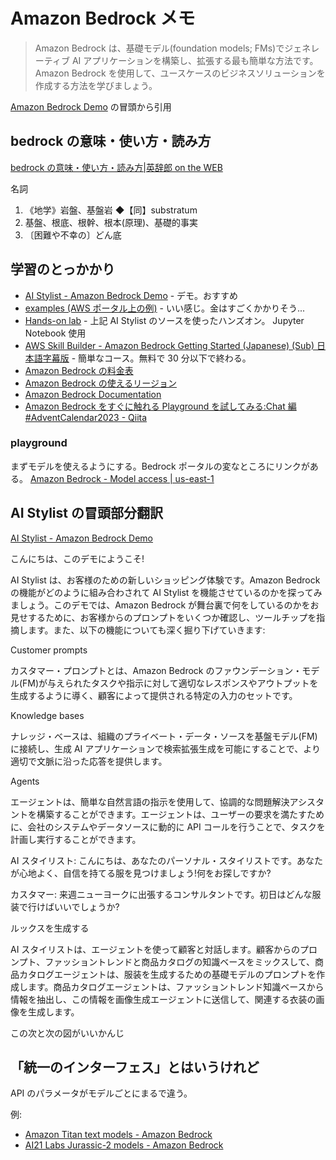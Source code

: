 # Amazon Bedrock メモ

> Amazon Bedrock は、基礎モデル(foundation models; FMs)でジェネレーティブ AI アプリケーションを構築し、拡張する最も簡単な方法です。Amazon Bedrock を使用して、ユースケースのビジネスソリューションを作成する方法を学びましょう。

[Amazon Bedrock Demo](https://aistylist.awsplayer.com/) の冒頭から引用

## bedrock の意味・使い方・読み方

[bedrock の意味・使い方・読み方|英辞郎 on the WEB](https://eow.alc.co.jp/search?q=bedrock)

名詞

1. 《地学》岩盤、基盤岩 ◆【同】substratum
2. 基盤、根底、根幹、根本(原理)、基礎的事実
3. 〔困難や不幸の〕どん底

## 学習のとっかかり

- [AI Stylist - Amazon Bedrock Demo](https://aistylist.awsplayer.com/) - デモ。おすすめ
- [examples (AWS ポータル上の例)](https://us-east-1.console.aws.amazon.com/bedrock/home?region=us-east-1#/examples) - いい感じ。金はすごくかかりそう...
- [Hands-on lab](https://github.com/aws-samples/amazon-bedrock-aistylist-lab) - 上記 AI Stylist のソースを使ったハンズオン。 Jupyter Notebook 使用
- [AWS Skill Builder - Amazon Bedrock Getting Started (Japanese) (Sub) 日本語字幕版](https://explore.skillbuilder.aws/learn/course/internal/view/elearning/18290/amazon-bedrock-getting-started-japanese-sub-ri-ben-yu-zi-mu-ban) - 簡単なコース。無料で 30 分以下で終わる。
- [Amazon Bedrock の料金表](https://aws.amazon.com/jp/bedrock/pricing/)
- [Amazon Bedrock の使えるリージョン](https://docs.aws.amazon.com/bedrock/latest/userguide/bedrock-regions.html)
- [Amazon Bedrock Documentation](https://docs.aws.amazon.com/bedrock/latest/userguide/what-is-bedrock.html)
- [Amazon Bedrock をすぐに触れる Playground を試してみる:Chat 編 #AdventCalendar2023 - Qiita](https://qiita.com/akiraokusawa/items/9e586ee8990017f6040c)

### playground

まずモデルを使えるようにする。Bedrock ポータルの変なところにリンクがある。
[Amazon Bedrock - Model access | us-east-1](https://us-east-1.console.aws.amazon.com/bedrock/home?region=us-east-1#/modelaccess)

## AI Stylist の冒頭部分翻訳

[AI Stylist - Amazon Bedrock Demo](https://aistylist.awsplayer.com/)

こんにちは、このデモにようこそ!

AI Stylist は、お客様のための新しいショッピング体験です。Amazon Bedrock の機能がどのように組み合わされて AI Stylist を機能させているのかを探ってみましょう。このデモでは、Amazon Bedrock が舞台裏で何をしているのかをお見せするために、お客様からのプロンプトをいくつか確認し、ツールチップを指摘します。また、以下の機能についても深く掘り下げていきます:

Customer prompts

カスタマー・プロンプトとは、Amazon Bedrock のファウンデーション・モデル(FM)が与えられたタスクや指示に対して適切なレスポンスやアウトプットを生成するように導く、顧客によって提供される特定の入力のセットです。

Knowledge bases

ナレッジ・ベースは、組織のプライベート・データ・ソースを基盤モデル(FM)に接続し、生成 AI アプリケーションで検索拡張生成を可能にすることで、より適切で文脈に沿った応答を提供します。

Agents

エージェントは、簡単な自然言語の指示を使用して、協調的な問題解決アシスタントを構築することができます。エージェントは、ユーザーの要求を満たすために、会社のシステムやデータソースに動的に API コールを行うことで、タスクを計画し実行することができます。

AI スタイリスト: こんにちは、あなたのパーソナル・スタイリストです。あなたが心地よく、自信を持てる服を見つけましょう!何をお探しですか?

カスタマー: 来週ニューヨークに出張するコンサルタントです。初日はどんな服装で行けばいいでしょうか?

ルックスを生成する

AI スタイリストは、エージェントを使って顧客と対話します。顧客からのプロンプト、ファッショントレンドと商品カタログの知識ベースをミックスして、商品カタログエージェントは、服装を生成するための基礎モデルのプロンプトを作成します。商品カタログエージェントは、ファッショントレンド知識ベースから情報を抽出し、この情報を画像生成エージェントに送信して、関連する衣装の画像を生成します。

この次と次の図がいいかんじ

## 「統一のインターフェス」とはいうけれど

API のパラメータがモデルごとにまるで違う。

例:

- [Amazon Titan text models - Amazon Bedrock](https://docs.aws.amazon.com/bedrock/latest/userguide/model-parameters-titan-text.html#inference-titan-code)
- [AI21 Labs Jurassic-2 models - Amazon Bedrock](https://docs.aws.amazon.com/bedrock/latest/userguide/model-parameters-jurassic2.html#api-inference-examples-a2i-jurassic)
